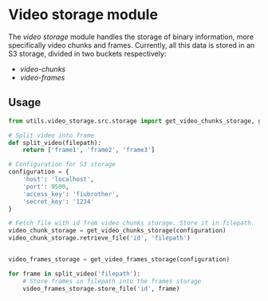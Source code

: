 # Video storage module

The *video storage* module handles the storage of binary information, more specifically video chunks and frames. Currently, 
all this data is stored in an S3 storage, divided in two buckets respectively:
- *video-chunks*
- *video-frames*

## Usage

```python
from utils.video_storage.src.storage import get_video_chunks_storage, get_video_frames_storage

# Split video into frame
def split_video(filepath):
    return ['frame1', 'frame2', 'frame3']

# Configuration for S3 storage
configuration = {
    'host': 'localhost',
    'port': 9500,
    'access_key': 'fiubrother',
    'secret_key': '1234'
}

# Fetch file with id from video chunks storage. Store it in filepath.
video_chunk_storage = get_video_chunks_storage(configuration)
video_chunk_storage.retrieve_file('id', 'filepath')


video_frames_storage = get_video_frames_storage(configuration)

for frame in split_video('filepath'):
    # Store frames in filepath into the frames storage
    video_frames_storage.store_file('id', frame)
```